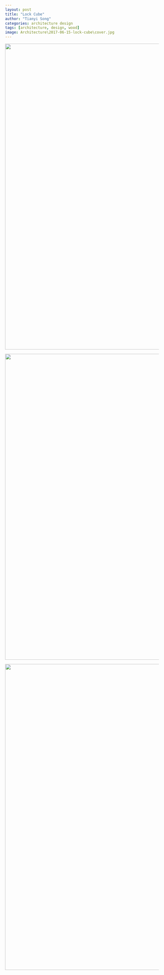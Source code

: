 ```yaml
---
layout: post
title: "Lock Cube"
author: "Tianyi Song"
categories: architecture design
tags: [architecture, design, wood]
image: Architecture\2017-06-15-lock-cube\cover.jpg
---
```


<img src="{{ site.url }}/assets\img\Architecture\2017-06-15-lock-cube\Architecture Portfolio_Tianyi Song_Page_09.jpg" width="1000" 
style="display:block; margin:auto;">  

<img src="{{ site.url }}/assets\img\Architecture\2017-06-15-lock-cube\Architecture Portfolio_Tianyi Song_Page_10.jpg" width="1000" 
style="display:block; margin:auto;">  

<img src="{{ site.url }}/assets\img\Architecture\2017-06-15-lock-cube\Architecture Portfolio_Tianyi Song_Page_11.jpg" width="1000" 
style="display:block; margin:auto;">  
